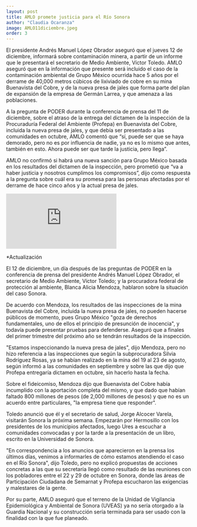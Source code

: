 ```yaml
---
layout: post
title: AMLO promete justicia para el Río Sonora
author: "Claudia Ocaranza"
image: AMLO11diciembre.jpeg
order: 3
---
```


El presidente Andrés Manuel López Obrador aseguró que el jueves 12 de diciembre, informará sobre contaminación minera, a partir de un informe que le presentará el secretario de Medio Ambiente, Víctor Toledo. AMLO aseguró que en la información que presente será incluido el caso de la contaminación ambiental de Grupo México ocurrida hace 5 años por el derrame de 40,000 metros cúbicos de lixiviado de cobre en su mina Buenavista del Cobre, y de la nueva presa de jales que forma parte del plan de expansión de la empresa de Germán Larrea, y que amenaza a las poblaciones.

A la pregunta de PODER durante la conferencia de prensa del 11 de diciembre, sobre el atraso de la entrega del dictamen de la inspección de la Procuraduría Federal del Ambiente (Profepa) en Buenavista del Cobre, incluida la nueva presa de jales, y que debía ser presentado a las comunidades en octubre, AMLO comentó que “sí, puede ser que se haya demorado, pero no es por influencia de nadie, ya no es lo mismo que antes, también en esto. Ahora puede ser que tarde la justicia, pero llega”. 

AMLO no confirmó si habrá una nueva sanción para Grupo México basada en los resultados del dictamen de la inspección, pero prometió que “va a haber justicia y nosotros cumplimos los compromisos”, dijo como respuesta a la pregunta sobre cuál era su promesa para las personas afectadas por el derrame de hace cinco años y la actual presa de jales.

<div class="embed-responsive embed-responsive-16by9 mb-4">
  <iframe class="embed-responsive-item" src="https://player.vimeo.com/video/379018690" frameborder="0" allow="accelerometer; autoplay; encrypted-media; gyroscope; picture-in-picture" allowfullscreen></iframe>
</div>

*Actualización

El 12 de diciembre, un día después de las preguntas de PODER en la conferencia de prensa del presidente Andrés Manuel López Obrador, el secretario de Medio Ambiente, Víctor Toledo; y la procuradora federal de protección al ambiente, Blanca Alicia Mendoza, hablaron sobre la situación del caso Sonora. 

De acuerdo con Mendoza, los resultados de las inspecciones de la mina Buenavista del Cobre, incluida la nueva presa de jales, no pueden hacerse públicos de momento, pues Grupo México "goza de derechos fundamentales, uno de ellos el principio de presunción de inocencia", y todavía puede presentar pruebas para defenderse. Aseguró que a finales del primer trimestre del próximo año se tendrán resultados de la inspección. 

"Estamos inspeccionando la nueva presa de jales", dijo Mendoza, pero no hizo referencia a las inspecciones que según la subprocuradora Silvia Rodríguez Rosas, ya se habían realizado en la mina del 19 al 23 de agosto, según informó a las comunidades en septiembre y sobre las que dijo que Profepa entregaría dictamen en octubre, sin hacerlo hasta la fecha.  

Sobre el fideicomiso, Mendoza dijo que Buenavista del Cobre había incumplido con la aportación completa del mismo, y que dado que habían faltado 800 millones de pesos (de 2,000 millones de pesos) y que no es un acuerdo entre particulares, "la empresa tiene que responder". 

Toledo anunció que él y el secretario de salud, Jorge Alcocer Varela, visitarán Sonora la próxima semana. Empezarán por Hermosillo con los presidentes de los municipios afectados, luego Ures a escuchar a comunidades convocadas y por la tarde a la presentación de un libro, escrito en la Universidad de Sonora.

"En correspondencia a los anuncios que aparecieron en la prensa los últimos días, venimos a informarles de cómo estamos atendiendo el caso en el Río Sonora", dijo Toledo, pero no explicó propuestas de acciones concretas a las que su secretaría llegó como resultado de las reuniones con los pobladores entre el 22 y 29 de octubre en Sonora, donde las áreas de Participación Ciudadana de Semarnat y Profepa escucharon las exigencias y malestares de la gente.

Por su parte, AMLO aseguró que el terreno de la Unidad de Vigilancia Epidemiológica y Ambiental de Sonora (UVEAS) ya no sería otorgado a la Guardia Nacional y su construcción sería terminada para ser usado con la finalidad con la que fue planeado. 

